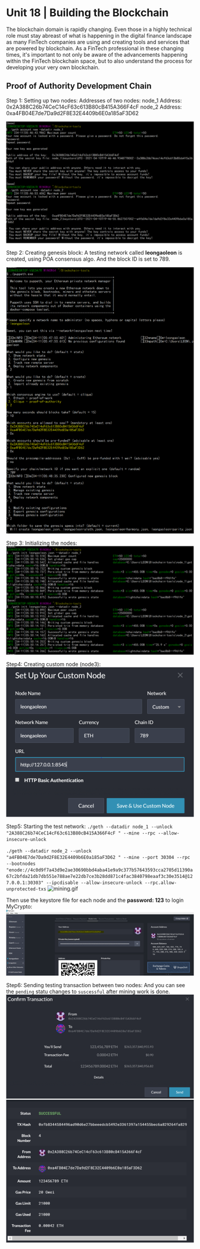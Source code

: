 # Unit 18 | Building the Blockchain

The blockchain domain is rapidly changing.  Even those in a highly technical role must stay abreast of what is happening in the digital finance landscape as many FinTech companies are using and creating tools and services that are powered by blockchain. As a FinTech professional in these changing times, it's important to not only be aware of the advancements happening within the FinTech blockchain space, but to also understand the process for developing your very own blockchain.


## Proof of Authority Development Chain

Step 1: Setting up two nodes:
Addresses of two nodes:
node_1 Address: 0x2A388C26b74CeC14cF63c613B80cB415A366F4cF
node_2 Address: 0xa4FB04E7de7Da9d2F8E32E4409b6E0a185aF3D62

![1_nodes_creation](images/1_nodes_creation.PNG)

Step 2: Creating genesis block:
A testing network called **leongaoleon** is created, using POA consensus algo. And the block ID is set to 789. 

![2_genesis block.PNG](images/2_genesis_block.PNG)

Step 3: Initializing the nodes:
![3_nodes_initialization.PNG](images/3_nodes_initialization.PNG)

Step4: Creating custom node (node3):
![4_node3.PNG](images/4_node3.PNG)

Step5: Starting the test network:
`./geth --datadir node_1 --unlock "2A388C26b74CeC14cF63c613B80cB415A366F4cF " --mine --rpc --allow-insecure-unlock`

`./geth --datadir node_2 --unlock "a4FB04E7de7Da9d2F8E32E4409b6E0a185aF3D62 " --mine --port 30304 --rpc --bootnodes "enode://4c0d9f7a43d9e2ae30690bbd4aba41e9a9c377b57643593cca2705d11390a67c2bfda21db7db551e788ae7e22db7ce3b28dd871c4fac3840798eaaf3c30e3514@127.0.0.1:30303" --ipcdisable --allow-insecure-unlock --rpc.allow-unprotected-txs`
![mining.gif](images/mining.gif)


Then use the keystore file for each node and the **password: 123** to login MyCrypto:
![5_node1.PNG](images/5_node1.PNG)

Step6: Sending testing transaction between two nodes:
And you can see the `pending` statu changes to `suscessful` after mining work is done.
![6_transaction.PNG](images/6_transaction.PNG)
![7_transaction.PNG](images/7_transaction.PNG)






